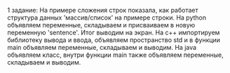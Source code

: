 1 задание:
На примере сложения строк показала, как работает структура данных 'массив/список' на примере строки.
На python объявляем переменные, складываем и присваиваем в новую переменную 'sentence'. Итог выводим на экран.
На c++ импортируем библиотеку вывода и ввода, объявляем пространство std и в функции main объявляем переменные, складываем и выводим.
На java объявляем класс, внутри функции main также объявляем переменные, складываем и выводим.
